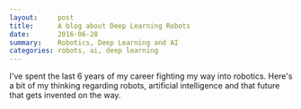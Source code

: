 ```yaml
---
layout:     post
title:      A blog about Deep Learning Robots
date:       2016-06-28 
summary:    Robotics, Deep Learning and AI
categories: robots, ai, deep learning
---
```


I've spent the last 6 years of my career fighting my way into robotics. Here's a bit of my thinking regarding robots, artificial intelligence and that future that gets invented on the way.
